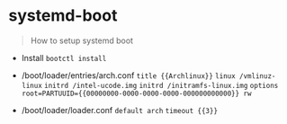 # systemd-boot

> How to setup systemd boot

- Install
`bootctl install`

- /boot/loader/entries/arch.conf
`title {{Archlinux}}`
`linux /vmlinuz-linux`
`initrd /intel-ucode.img`
`initrd /initramfs-linux.img`
`options root=PARTUUID={{00000000-0000-0000-0000-000000000000}} rw`

- /boot/loader/loader.conf
`default arch`
`timeout {{3}}`
